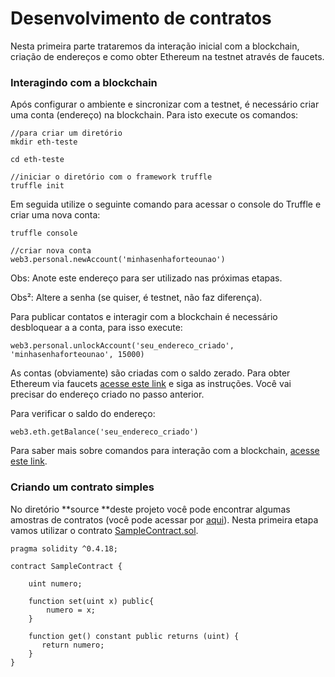 # Desenvolvimento de contratos

Nesta primeira parte trataremos da interação inicial com a blockchain, criação de endereços e como obter Ethereum na testnet através de faucets.

### Interagindo com a blockchain

Após configurar o ambiente e sincronizar com a testnet, é necessário criar uma conta \(endereço\) na blockchain. Para isto execute os comandos:

```
//para criar um diretório
mkdir eth-teste

cd eth-teste

//iniciar o diretório com o framework truffle
truffle init
```

Em seguida utilize o seguinte comando para acessar o console do Truffle e criar uma nova conta:

```
truffle console

//criar nova conta
web3.personal.newAccount('minhasenhaforteounao')
```

Obs: Anote este endereço para ser utilizado nas próximas etapas.

Obs²:  Altere a senha \(se quiser, é testnet, não faz diferença\).

Para publicar contatos e interagir com a blockchain é necessário desbloquear a a conta, para isso execute:

```
web3.personal.unlockAccount('seu_endereco_criado', 'minhasenhaforteounao', 15000)
```

As contas \(obviamente\) são criadas com o saldo zerado. Para obter Ethereum via faucets [acesse este link](https://faucet.rinkeby.io/) e siga as instruções. Você vai precisar do endereço criado no passo anterior.

Para verificar o saldo do endereço:

```
web3.eth.getBalance('seu_endereco_criado')
```

Para saber mais sobre comandos para interação com a blockchain, [acesse este link](https://github.com/ethereum/wiki/wiki/JavaScript-API).

### Criando um contrato simples

No diretório **source **deste projeto você pode encontrar algumas amostras de contratos \(você pode acessar por [aqui](/source)\). Nesta primeira etapa vamos utilizar o contrato [SampleContract.sol](/source/SampleContract.sol).

```
pragma solidity ^0.4.18;

contract SampleContract {

    uint numero;

    function set(uint x) public{
        numero = x;
    }

    function get() constant public returns (uint) {
       return numero;
    }
}
```



